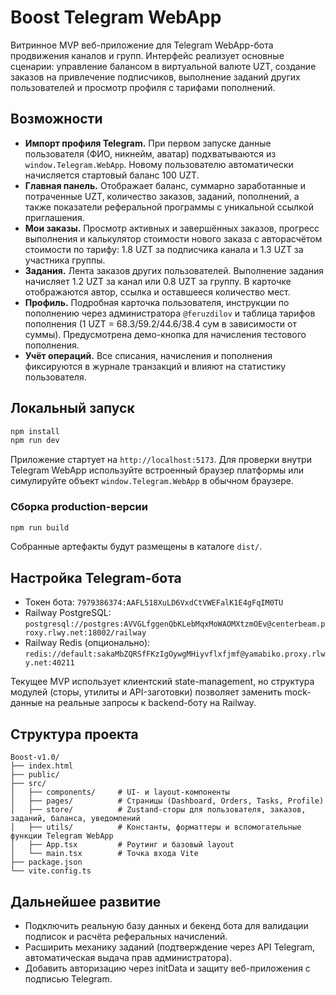 # Boost Telegram WebApp

Витринное MVP веб-приложение для Telegram WebApp-бота продвижения каналов и групп. Интерфейс реализует основные сценарии:
управление балансом в виртуальной валюте UZT, создание заказов на привлечение подписчиков, выполнение заданий других пользователей и
просмотр профиля с тарифами пополнений.

## Возможности

- **Импорт профиля Telegram.** При первом запуске данные пользователя (ФИО, никнейм, аватар) подхватываются из `window.Telegram.WebApp`.
  Новому пользователю автоматически начисляется стартовый баланс 100 UZT.
- **Главная панель.** Отображает баланс, суммарно заработанные и потраченные UZT, количество заказов, заданий, пополнений, а также
  показатели реферальной программы с уникальной ссылкой приглашения.
- **Мои заказы.** Просмотр активных и завершённых заказов, прогресс выполнения и калькулятор стоимости нового заказа с авторасчётом
  стоимости по тарифу: 1.8 UZT за подписчика канала и 1.3 UZT за участника группы.
- **Задания.** Лента заказов других пользователей. Выполнение задания начисляет 1.2 UZT за канал или 0.8 UZT за группу. В карточке
  отображаются автор, ссылка и оставшееся количество мест.
- **Профиль.** Подробная карточка пользователя, инструкции по пополнению через администратора `@feruzdilov` и таблица тарифов пополнения
  (1 UZT = 68.3/59.2/44.6/38.4 сум в зависимости от суммы). Предусмотрена демо-кнопка для начисления тестового пополнения.
- **Учёт операций.** Все списания, начисления и пополнения фиксируются в журнале транзакций и влияют на статистику пользователя.

## Локальный запуск

```bash
npm install
npm run dev
```

Приложение стартует на `http://localhost:5173`. Для проверки внутри Telegram WebApp используйте встроенный браузер платформы или
симулируйте объект `window.Telegram.WebApp` в обычном браузере.

### Сборка production-версии

```bash
npm run build
```

Собранные артефакты будут размещены в каталоге `dist/`.

## Настройка Telegram-бота

- Токен бота: `7979386374:AAFL518XuLD6VxdCtVWEFalK1E4gFqIM0TU`
- Railway PostgreSQL: `postgresql://postgres:AVVGLfggenQbKLebMqxMoWAOMXtzmOEv@centerbeam.proxy.rlwy.net:18002/railway`
- Railway Redis (опционально): `redis://default:sakaMbZQRSfFKzIgOywgMHiyvflxfjmf@yamabiko.proxy.rlwy.net:40211`

Текущее MVP использует клиентский state-management, но структура модулей (сторы, утилиты и API-заготовки) позволяет заменить mock-данные
на реальные запросы к backend-боту на Railway.

## Структура проекта

```
Boost-v1.0/
├── index.html
├── public/
├── src/
│   ├── components/     # UI- и layout-компоненты
│   ├── pages/          # Страницы (Dashboard, Orders, Tasks, Profile)
│   ├── store/          # Zustand-сторы для пользователя, заказов, заданий, баланса, уведомлений
│   ├── utils/          # Константы, форматтеры и вспомогательные функции Telegram WebApp
│   ├── App.tsx         # Роутинг и базовый layout
│   └── main.tsx        # Точка входа Vite
├── package.json
└── vite.config.ts
```

## Дальнейшее развитие

- Подключить реальную базу данных и бекенд бота для валидации подписок и расчёта реферальных начислений.
- Расширить механику заданий (подтверждение через API Telegram, автоматическая выдача прав администратора).
- Добавить авторизацию через initData и защиту веб-приложения с подписью Telegram.
